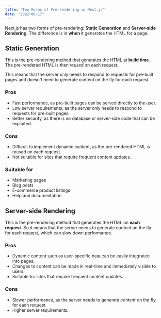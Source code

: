 ```yaml
---
title: "Two Forms of Pre-rendering in Next.js"
date: "2022-06-17"
---
```


Next.js has two forms of pre-rendering: **Static Generation** and **Server-side Rendering**. The difference is in **when** it generates the HTML for a page.

## Static Generation

This is the pre-rendering method that generates the HTML at **build time**. The pre-rendered HTML is then _reused_ on each request.

This means that the server only needs to respond to requests for pre-built pages and doesn't need to generate content on the fly for each request.

### Pros

- Fast performance, as pre-built pages can be served directly to the user.
- Low server requirements, as the server only needs to respond to requests for pre-built pages.
- Better security, as there is no database or server-side code that can be exploited.

### Cons

- Difficult to implement dynamic content, as the pre-rendered HTML is reused on each request.
- Not suitable for sites that require frequent content updates.

### Suitable for

- Marketing pages
- Blog posts
- E-commerce product listings
- Help and documentation

## Server-side Rendering

This is the pre-rendering method that generates the HTML on **each request**. So it means that the server needs to generate content on the fly for each request, which can slow down performance.

### Pros

- Dynamic content such as user-specific data can be easily integrated into pages.
- Changes to content can be made in real-time and immediately visible to users.
- Suitable for sites that require frequent content updates.

### Cons

- Slower performance, as the server needs to generate content on the fly for each request.
- Higher server requirements.
